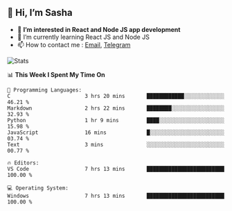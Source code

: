 ## 👋 Hi, I’m Sasha

- 👀 **I’m interested in React and Node JS app development** 
- 🌱 I’m currently learning React JS and Node JS
- 📫 How to contact me : [Email](mailto:sanyuchilas@gmail.com), [Telegram](https://t.me/sanyuchilas)

![Stats](https://github-readme-stats.vercel.app/api?username=sanyuchilas&show_icons=true&theme=react&hide=issues&count_private=true&layout=compact)

<!--START_SECTION:waka-->
📊 **This Week I Spent My Time On** 

```text
💬 Programming Languages: 
C                        3 hrs 20 mins       ████████████░░░░░░░░░░░░░   46.21 % 
Markdown                 2 hrs 22 mins       ████████░░░░░░░░░░░░░░░░░   32.93 % 
Python                   1 hr 9 mins         ████░░░░░░░░░░░░░░░░░░░░░   15.98 % 
JavaScript               16 mins             █░░░░░░░░░░░░░░░░░░░░░░░░   03.74 % 
Text                     3 mins              ░░░░░░░░░░░░░░░░░░░░░░░░░   00.77 % 

🔥 Editors: 
VS Code                  7 hrs 13 mins       █████████████████████████   100.00 % 

💻 Operating System: 
Windows                  7 hrs 13 mins       █████████████████████████   100.00 % 
```


<!--END_SECTION:waka-->
